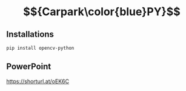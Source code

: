 # $${Carpark\color{blue}PY}$$

## Installations

```
pip install opencv-python
```

## PowerPoint

https://shorturl.at/oEK6C
